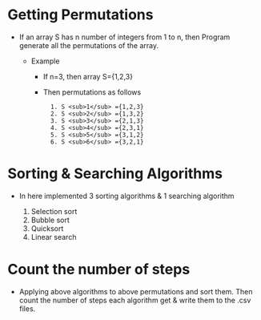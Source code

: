 # Getting Permutations #

* If an array S has n number of integers from 1 to n, then Program generate all the permutations of the array.

	* Example

		* If n=3, then array S={1,2,3}

		* Then permutations as follows
				
				1. S <sub>1</sub> ={1,2,3}
				2. S <sub>2</sub> ={1,3,2}
				3. S <sub>3</sub> ={2,1,3}
				4. S <sub>4</sub> ={2,3,1}
				5. S <sub>5</sub> ={3,1,2}
				6. S <sub>6</sub> ={3,2,1}


# Sorting & Searching Algorithms #

* In here implemented 3 sorting algorithms & 1 searching algorithm
	
	1. Selection sort
	2. Bubble sort
	3. Quicksort
	4. Linear search


# Count the number of steps #

* Applying above algorithms to above permutations and sort them. Then count the number of steps each algorithm get & write them to the .csv files.